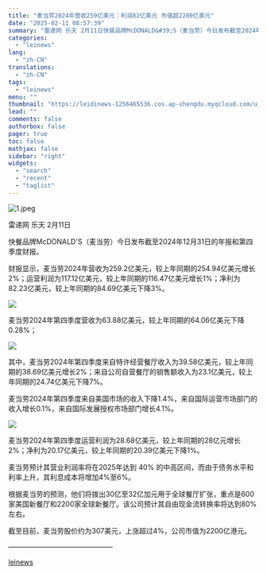 ```yaml
---
title: "麦当劳2024年营收259亿美元：利润82亿美元 市值超2200亿美元"
date: "2025-02-11 08:57:39"
summary: "雷递网 乐天 2月11日快餐品牌McDONALD&#39;S（麦当劳）今日发布截至2024年12月3..."
categories:
  - "leinews"
lang:
  - "zh-CN"
translations:
  - "zh-CN"
tags:
  - "leinews"
menu: ""
thumbnail: "https://leidinews-1256465536.cos.ap-chengdu.myqcloud.com/u_News/20250211/6387486098661633437904589.jpeg"
lead: ""
comments: false
authorbox: false
pager: true
toc: false
mathjax: false
sidebar: "right"
widgets:
  - "search"
  - "recent"
  - "taglist"
---
```


![1.jpeg](https://leidinews-1256465536.cos.ap-chengdu.myqcloud.com/u_News/20250211/6387486104088393997293487.jpeg "1.jpeg")

雷递网 乐天 2月11日  


快餐品牌McDONALD'S（麦当劳）今日发布截至2024年12月31日的年报和第四季度财报。

财报显示，麦当劳2024年营收为259.2亿美元，较上年同期的254.94亿美元增长2%；运营利润为117.12亿美元，较上年同期的116.47亿美元增长1%；净利为82.23亿美元，较上年同期的84.69亿美元下降3%。

![](https://p3-sign.toutiaoimg.com/tos-cn-i-6w9my0ksvp/5bc63971a7154dd9bb36c813499783f0~tplv-tt-origin-web:gif.jpeg?_iz=58558&from=article.pc_detail&lk3s=953192f4&x-expires=1739840030&x-signature=L29U9Z2HpYXlPljQ8jJT8nyFa1s%3D)

麦当劳2024年第四季度营收为63.88亿美元，较上年同期的64.06亿美元下降0.28%；  


![](https://p3-sign.toutiaoimg.com/tos-cn-i-6w9my0ksvp/aa9230a906db42408bf4b288af1909bc~tplv-tt-origin-web:gif.jpeg?_iz=58558&from=article.pc_detail&lk3s=953192f4&x-expires=1739840030&x-signature=IrMau%2FP96FRQSoQLRTP1kHSPfIs%3D)

其中，麦当劳2024年第四季度来自特许经营餐厅收入为39.58亿美元，较上年同期的38.69亿美元增长2%；来自公司自营餐厅的销售额收入为23.1亿美元，较上年同期的24.74亿美元下降7%。  


麦当劳2024年第四季度来自美国市场的收入下降1.4%，来自国际运营市场部门的收入增长0.1%，来自国际发展授权市场部门增长4.1%。

![](https://p3-sign.toutiaoimg.com/tos-cn-i-6w9my0ksvp/7b2ed23de2894b23b694087283ac7536~tplv-tt-origin-web:gif.jpeg?_iz=58558&from=article.pc_detail&lk3s=953192f4&x-expires=1739840030&x-signature=m%2FG7DR4eHaATAgi%2FxHezna4qSvc%3D)

麦当劳2024年第四季度运营利润为28.68亿美元，较上年同期的28亿元增长2%；净利为20.17亿美元，较上年同期的20.39亿美元下降1%。

麦当劳预计其营业利润率将在2025年达到 40% 的中高区间，而由于债务水平和利率上升，其利息成本将增加4%至6%。

根据麦当劳的预测，他们将拨出30亿至32亿加元用于全球餐厅扩张，重点是600家美国新餐厅和2200家全球新餐厅。该公司预计其自由现金流转换率将达到80%左右。

截至目前，麦当劳股价约为307美元，上涨超过4%，公司市值为2200亿港元。

———————————————

[leinews](https://www.leinews.com/n28998/detail.html)
